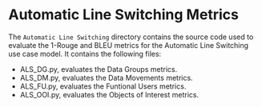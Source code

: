 # Automatic Line Switching Metrics
The `Automatic Line Switching` directory contains the source code used to evaluate the 1-Rouge and BLEU metrics for the Automatic Line Switching use case model.
It contains the following files:
- ALS_DG.py, evaluates the Data Groups metrics.
- ALS_DM.py, evaluates the Data Movements metrics.
- ALS_FU.py, evaluates the Funtional Users metrics.
- ALS_OOI.py, evaluates the Objects of Interest metrics.
